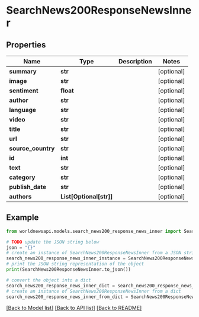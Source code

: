 # SearchNews200ResponseNewsInner


## Properties

Name | Type | Description | Notes
------------ | ------------- | ------------- | -------------
**summary** | **str** |  | [optional] 
**image** | **str** |  | [optional] 
**sentiment** | **float** |  | [optional] 
**author** | **str** |  | [optional] 
**language** | **str** |  | [optional] 
**video** | **str** |  | [optional] 
**title** | **str** |  | [optional] 
**url** | **str** |  | [optional] 
**source_country** | **str** |  | [optional] 
**id** | **int** |  | [optional] 
**text** | **str** |  | [optional] 
**category** | **str** |  | [optional] 
**publish_date** | **str** |  | [optional] 
**authors** | **List[Optional[str]]** |  | [optional] 

## Example

```python
from worldnewsapi.models.search_news200_response_news_inner import SearchNews200ResponseNewsInner

# TODO update the JSON string below
json = "{}"
# create an instance of SearchNews200ResponseNewsInner from a JSON string
search_news200_response_news_inner_instance = SearchNews200ResponseNewsInner.from_json(json)
# print the JSON string representation of the object
print(SearchNews200ResponseNewsInner.to_json())

# convert the object into a dict
search_news200_response_news_inner_dict = search_news200_response_news_inner_instance.to_dict()
# create an instance of SearchNews200ResponseNewsInner from a dict
search_news200_response_news_inner_from_dict = SearchNews200ResponseNewsInner.from_dict(search_news200_response_news_inner_dict)
```
[[Back to Model list]](../README.md#documentation-for-models) [[Back to API list]](../README.md#documentation-for-api-endpoints) [[Back to README]](../README.md)


